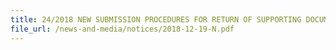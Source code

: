 ```yaml
---
title: 24/2018 NEW SUBMISSION PROCEDURES FOR RETURN OF SUPPORTING DOCUMENTS FOR SELECTED PERMITS VIA NTP 
file_url: /news-and-media/notices/2018-12-19-N.pdf
---
```

